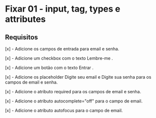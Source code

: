 # Fixar 01 - input, tag, types e attributes

## Requisitos

  [x] - Adicione os campos de entrada para email e senha.

  [x] - Adicione um checkbox com o texto Lembre-me .

  [x] -  Adicione um botão com o texto Entrar .

  [x] - Adicione os placeholder Digite seu email e Digite sua senha para os campos de email e senha.

  [x] - Adicione o atributo required para os campos de email e senha.

  [x] - Adicione o atributo autocomplete="off" para o campo de email.

  [x] - Adicione o atributo autofocus para o campo de email.